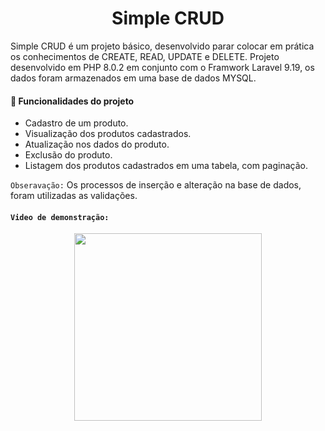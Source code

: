 <h1 align="center"> Simple CRUD </h1>

Simple CRUD é um projeto básico, desenvolvido parar colocar em prática os conhecimentos de CREATE, READ, UPDATE e DELETE. Projeto desenvolvido em PHP 8.0.2 em conjunto com o Framwork Laravel 9.19, os dados foram armazenados em uma base de dados MYSQL.

#### :hammer: Funcionalidades do projeto
- Cadastro de um produto.
- Visualização dos produtos cadastrados.
- Atualização nos dados do produto.
- Exclusão do produto.
- Listagem dos produtos cadastrados em uma tabela, com paginação.

`Obseravação:` Os processos de inserção e alteração na base de dados, foram utilizadas as validações.

#### `Video de demonstração:`

<div align="center">
<img src="https://user-images.githubusercontent.com/56360557/185768036-36a07007-d3d1-4a09-8eb4-bc3ed072ddb2.gif" width="300px" />
</div>
